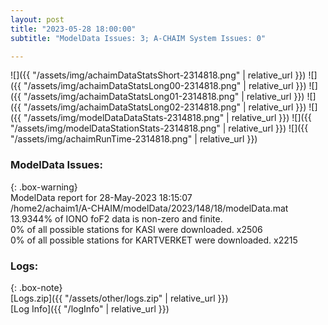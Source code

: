 ```yaml
---
layout: post
title: "2023-05-28 18:00:00"
subtitle: "ModelData Issues: 3; A-CHAIM System Issues: 0"

---
```


![]({{ "/assets/img/achaimDataStatsShort-2314818.png" | relative_url }})
![]({{ "/assets/img/achaimDataStatsLong00-2314818.png" | relative_url }})
![]({{ "/assets/img/achaimDataStatsLong01-2314818.png" | relative_url }})
![]({{ "/assets/img/achaimDataStatsLong02-2314818.png" | relative_url }})
![]({{ "/assets/img/modelDataDataStats-2314818.png" | relative_url }})
![]({{ "/assets/img/modelDataStationStats-2314818.png" | relative_url }})
![]({{ "/assets/img/achaimRunTime-2314818.png" | relative_url }})


### ModelData Issues:  
  
{: .box-warning}  
 ModelData report for 28-May-2023 18:15:07   
 /home2/achaim1/A-CHAIM/modelData/2023/148/18/modelData.mat   
 13.9344% of IONO foF2 data is non-zero and finite.   
 0% of all possible stations for KASI were downloaded. x2506   
 0% of all possible stations for KARTVERKET were downloaded. x2215   
  


### Logs:  
  
{: .box-note}  
[Logs.zip]({{ "/assets/other/logs.zip" | relative_url }})  
[Log Info]({{ "/logInfo" | relative_url }})  
